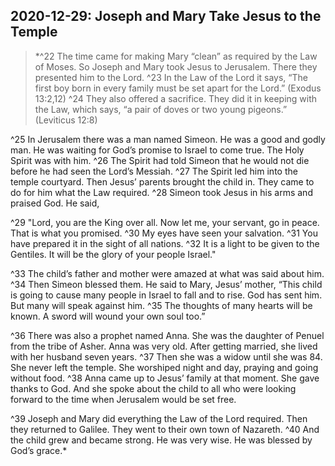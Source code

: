 ## 2020-12-29: Joseph and Mary Take Jesus to the Temple

>*^22 The time came for making Mary “clean” as required by the Law of Moses. So Joseph and Mary took Jesus to Jerusalem. There they presented him to the Lord. ^23 In the Law of the Lord it says, “The first boy born in every family must be set apart for the Lord.” (Exodus 13:2,12) ^24 They also offered a sacrifice. They did it in keeping with the Law, which says, “a pair of doves or two young pigeons.” (Leviticus 12:8)

^25 In Jerusalem there was a man named Simeon. He was a good and godly man. He was waiting for God’s promise to Israel to come true. The Holy Spirit was with him. ^26 The Spirit had told Simeon that he would not die before he had seen the Lord’s Messiah. ^27 The Spirit led him into the temple courtyard. Then Jesus’ parents brought the child in. They came to do for him what the Law required. ^28 Simeon took Jesus in his arms and praised God. He said,

^29 "Lord, you are the King over all. Now let me, your servant, go in peace. That is what you promised.
^30 My eyes have seen your salvation.
^31 You have prepared it in the sight of all nations.
^32 It is a light to be given to the Gentiles. It will be the glory of your people Israel."

^33 The child’s father and mother were amazed at what was said about him. ^34 Then Simeon blessed them. He said to Mary, Jesus’ mother, “This child is going to cause many people in Israel to fall and to rise. God has sent him. But many will speak against him. ^35 The thoughts of many hearts will be known. A sword will wound your own soul too.”

^36 There was also a prophet named Anna. She was the daughter of Penuel from the tribe of Asher. Anna was very old. After getting married, she lived with her husband seven years. ^37 Then she was a widow until she was 84. She never left the temple. She worshiped night and day, praying and going without food. ^38 Anna came up to Jesus’ family at that moment. She gave thanks to God. And she spoke about the child to all who were looking forward to the time when Jerusalem would be set free.

^39 Joseph and Mary did everything the Law of the Lord required. Then they returned to Galilee. They went to their own town of Nazareth. ^40 And the child grew and became strong. He was very wise. He was blessed by God’s grace.*
